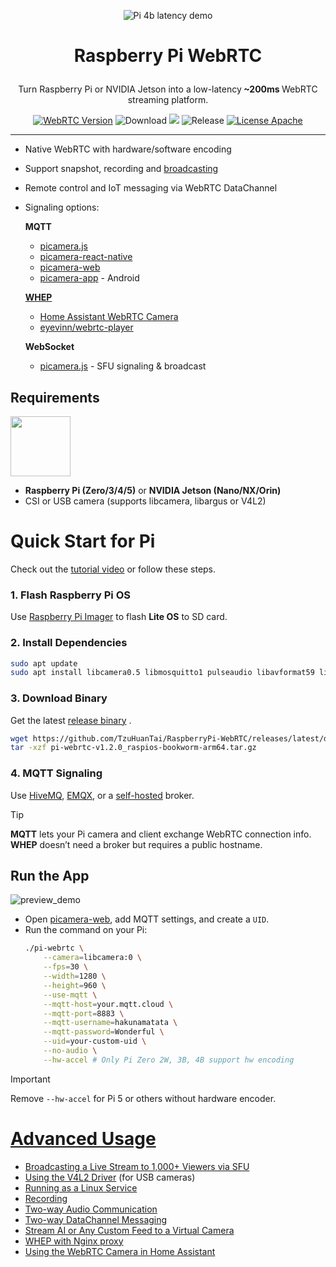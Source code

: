 <p align=center>
    <img src="doc/pi_5_latency_demo.gif" alt="Pi 4b latency demo">
</p>

<h1 align="center">
 <p>Raspberry Pi WebRTC</p>
</h1>

<p align="center">
Turn Raspberry Pi or NVIDIA Jetson into a low-latency<b> ~200ms </b> WebRTC streaming platform.
</p>


<p align="center">
    <a href="https://chromium.googlesource.com/external/webrtc/+/branch-heads/5790"><img src="https://img.shields.io/badge/libwebrtc-m115.5790-red.svg" alt="WebRTC Version"></a>
    <img src="https://img.shields.io/github/downloads/TzuHuanTai/RaspberryPi_WebRTC/total.svg?color=yellow" alt="Download">
    <img src="https://img.shields.io/badge/C%2B%2B-20-brightgreen?logo=cplusplus">
    <img src="https://img.shields.io/github/v/release/TzuHuanTai/RaspberryPi_WebRTC?color=blue" alt="Release">
    <a href="https://opensource.org/licenses/Apache-2.0"><img src="https://img.shields.io/badge/License-Apache_2.0-purple.svg" alt="License Apache"></a>
</p>

<hr>

- Native WebRTC with hardware/software encoding
- Support snapshot, recording and [broadcasting](https://youtu.be/fuJ_EzwmlPM?si=66H8CgUIKo85leHI)
- Remote control and IoT messaging via WebRTC DataChannel
- Signaling options:

  **MQTT**
    * [picamera.js](https://www.npmjs.com/package/picamera.js)
    * [picamera-react-native](https://www.npmjs.com/package/picamera-react-native)
    * [picamera-web](https://app.picamera.live)
    * [picamera-app](https://github.com/TzuHuanTai/picamera-app) - Android

  **[WHEP](https://www.ietf.org/archive/id/draft-ietf-wish-whep-02.html)**
    * [Home Assistant WebRTC Camera](https://github.com/AlexxIT/WebRTC)
    * [eyevinn/webrtc-player](https://www.npmjs.com/package/@eyevinn/webrtc-player)

  **WebSocket**
    * [picamera.js](https://github.com/TzuHuanTai/picamera.js?tab=readme-ov-file#watch-videos-via-the-sfu-server)  - SFU signaling & broadcast

## Requirements

<img src="https://assets.raspberrypi.com/static/51035ec4c2f8f630b3d26c32e90c93f1/2b8d7/zero2-hero.webp" height="96">

- **Raspberry Pi (Zero/3/4/5)** or **NVIDIA Jetson (Nano/NX/Orin)** 
- CSI or USB camera (supports libcamera, libargus or V4L2)

# Quick Start for Pi

Check out the [tutorial video](https://youtu.be/g5Npb6DsO-0) or follow these steps.

### 1. Flash Raspberry Pi OS

Use [Raspberry Pi Imager](https://www.raspberrypi.com/software/) to flash **Lite OS** to SD card.

### 2. Install Dependencies

```bash
sudo apt update
sudo apt install libcamera0.5 libmosquitto1 pulseaudio libavformat59 libswscale6 libprotobuf32
```

### 3. Download Binary

Get the latest [release binary](https://github.com/TzuHuanTai/RaspberryPi-WebRTC/releases) .
```bash
wget https://github.com/TzuHuanTai/RaspberryPi-WebRTC/releases/latest/download/pi-webrtc-v1.2.0_raspios-bookworm-arm64.tar.gz
tar -xzf pi-webrtc-v1.2.0_raspios-bookworm-arm64.tar.gz
```

### 4. MQTT Signaling

Use [HiveMQ](https://www.hivemq.com), [EMQX](https://www.emqx.com/en), or a [self-hosted](doc/SETUP_MOSQUITTO.md) broker.

> [!TIP]
> **MQTT** lets your Pi camera and client exchange WebRTC connection info.
**WHEP** doesn’t need a broker but requires a public hostname.

## Run the App

![preview_demo](https://github.com/user-attachments/assets/d472b6e0-8104-4aaf-b02b-9925c5c363d0)

- Open [picamera-web](https://app.picamera.live), add MQTT settings, and create a `UID`.
- Run the command on your Pi:
    ```bash
    ./pi-webrtc \
        --camera=libcamera:0 \
        --fps=30 \
        --width=1280 \
        --height=960 \
        --use-mqtt \
        --mqtt-host=your.mqtt.cloud \
        --mqtt-port=8883 \
        --mqtt-username=hakunamatata \
        --mqtt-password=Wonderful \
        --uid=your-custom-uid \
        --no-audio \
        --hw-accel # Only Pi Zero 2W, 3B, 4B support hw encoding
    ```

> [!IMPORTANT]
> Remove `--hw-accel` for Pi 5 or others without hardware encoder.

# [Advanced Usage](https://github.com/TzuHuanTai/RaspberryPi_WebRTC/wiki/Advanced-Settings)

- [Broadcasting a Live Stream to 1,000+ Viewers via SFU](https://github.com/TzuHuanTai/RaspberryPi-WebRTC/wiki/Advanced-Settings#broadcasting-a-live-stream-to-1000-viewers-via-sfu)
- [Using the V4L2 Driver](https://github.com/TzuHuanTai/RaspberryPi-WebRTC/wiki/Advanced-Settings#using-the-legacy-v4l2-driver) (for USB cameras)
- [Running as a Linux Service](https://github.com/TzuHuanTai/RaspberryPi-WebRTC/wiki/Advanced-Settings#running-as-a-linux-service)
- [Recording](https://github.com/TzuHuanTai/RaspberryPi-WebRTC/wiki/Advanced-Settings#recording)
- [Two-way Audio Communication](https://github.com/TzuHuanTai/RaspberryPi-WebRTC/wiki/Advanced-Settings#two-way-audio-communication)
- [Two-way DataChannel Messaging](https://github.com/TzuHuanTai/RaspberryPi-WebRTC/wiki/Advanced-Settings#two-way-datachannel-messaging)
- [Stream AI or Any Custom Feed to a Virtual Camera](https://github.com/TzuHuanTai/RaspberryPi-WebRTC/wiki/Advanced-Settings##stream-ai-or-any-custom-feed-to-a-virtual-camera)
- [WHEP with Nginx proxy](https://github.com/TzuHuanTai/RaspberryPi-WebRTC/wiki/Advanced-Settings#whep-with-nginx-proxy)
- [Using the WebRTC Camera in Home Assistant](https://github.com/TzuHuanTai/RaspberryPi-WebRTC/wiki/Advanced-Settings#using-the-webrtc-camera-in-home-assistant)
